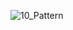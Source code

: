 
![10_Pattern](https://github.com/GautamiShetty/Cpp/assets/95223703/ffea97cf-384c-4b81-8543-e7f2954f7e83)
